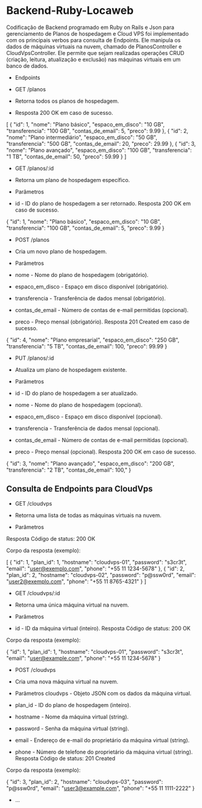 # Backend-Ruby-Locaweb

Codificação de Backend programado em Ruby on Rails e Json para gerenciamento de Planos de hospedagem e Cloud VPS 
foi implementado com os principais verbos para consulta de Endpoints.
Ele manipula os dados de máquinas virtuais na nuvem, chamado de PlanosController e CloudVpsController. Ele permite que sejam realizadas operações CRUD (criação, leitura, atualização e exclusão) nas máquinas virtuais em um banco de dados.

* Endpoints
* GET /planos
* Retorna todos os planos de hospedagem.

* Resposta
200 OK em caso de sucesso.

[
  {
    "id": 1,
    "nome": "Plano básico",
    "espaco_em_disco": "10 GB",
    "transferencia": "100 GB",
    "contas_de_email": 5,
    "preco": 9.99
  },
  {
    "id": 2,
    "nome": "Plano intermediário",
    "espaco_em_disco": "50 GB",
    "transferencia": "500 GB",
    "contas_de_email": 20,
    "preco": 29.99
  },
  {
    "id": 3,
    "nome": "Plano avançado",
    "espaco_em_disco": "100 GB",
    "transferencia": "1 TB",
    "contas_de_email": 50,
    "preco": 59.99
  }
]

* GET /planos/:id
* Retorna um plano de hospedagem específico.

* Parâmetros
* id - ID do plano de hospedagem a ser retornado.
Resposta
200 OK em caso de sucesso.

{
  "id": 1,
  "nome": "Plano básico",
  "espaco_em_disco": "10 GB",
  "transferencia": "100 GB",
  "contas_de_email": 5,
  "preco": 9.99
}



* POST /planos
* Cria um novo plano de hospedagem.

* Parâmetros
* nome - Nome do plano de hospedagem (obrigatório).
* espaco_em_disco - Espaço em disco disponível (obrigatório).
* transferencia - Transferência de dados mensal (obrigatório).
* contas_de_email - Número de contas de e-mail permitidas (opcional).
* preco - Preço mensal (obrigatório).
Resposta
201 Created em caso de sucesso.

{
  "id": 4,
  "nome": "Plano empresarial",
  "espaco_em_disco": "250 GB",
  "transferencia": "5 TB",
  "contas_de_email": 100,
  "preco": 99.99
}


* PUT /planos/:id
* Atualiza um plano de hospedagem existente.

* Parâmetros
* id - ID do plano de hospedagem a ser atualizado.
*  nome - Nome do plano de hospedagem (opcional).
* espaco_em_disco - Espaço em disco disponível (opcional).
* transferencia - Transferência de dados mensal (opcional).
* contas_de_email - Número de contas de e-mail permitidas (opcional).
* preco - Preço mensal (opcional).
Resposta
200 OK em caso de sucesso.

{
  "id": 3,
  "nome": "Plano avançado",
  "espaco_em_disco": "200 GB",
  "transferencia": "2 TB",
  "contas_de_email": 100,"
  }

## Consulta de Endpoints para CloudVps
* GET /cloudvps
* Retorna uma lista de todas as máquinas virtuais na nuvem.

* Parâmetros

Resposta
Código de status: 200 OK

Corpo da resposta (exemplo):

[
  {
    "id": 1,
    "plan_id": 1,
    "hostname": "cloudvps-01",
    "password": "s3cr3t",
    "email": "user@exemplo.com",
    "phone": "+55 11 1234-5678"
  },
  {
    "id": 2,
    "plan_id": 2,
    "hostname": "cloudvps-02",
    "password": "p@ssw0rd",
    "email": "user2@exemplo.com",
    "phone": "+55 11 8765-4321"
  }
]



* GET /cloudvps/:id
* Retorna uma única máquina virtual na nuvem.

* Parâmetros
* id - ID da máquina virtual (inteiro).
Resposta
Código de status: 200 OK

Corpo da resposta (exemplo):

{
  "id": 1,
  "plan_id": 1,
  "hostname": "cloudvps-01",
  "password": "s3cr3t",
  "email": "user@example.com",
  "phone": "+55 11 1234-5678"
}


* POST /cloudvps
* Cria uma nova máquina virtual na nuvem.

* Parâmetros
cloudvps - Objeto JSON com os dados da máquina virtual.

* plan_id - ID do plano de hospedagem (inteiro).
* hostname - Nome da máquina virtual (string).
* password - Senha da máquina virtual (string).
* email - Endereço de e-mail do proprietário da máquina virtual (string).
* phone - Número de telefone do proprietário da máquina virtual (string).
Resposta
Código de status: 201 Created

Corpo da resposta (exemplo):

{
  "id": 3,
  "plan_id": 2,
  "hostname": "cloudvps-03",
  "password": "p@ssw0rd",
  "email": "user3@example.com",
  "phone": "+55 11 1111-2222"
}

* ...
